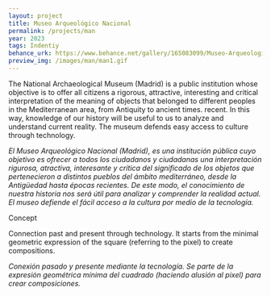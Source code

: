 ```yaml
---
layout: project
title: Museo Arqueológico Nacional
permalink: /projects/man
year: 2023
tags: Indentiy
behance_urk: https://www.behance.net/gallery/165083099/Museo-Arqueologico-Nacional-Visual-Identity
preview_img: /images/man/man1.gif
---
```


The National Archaeological Museum (Madrid) is a public institution whose objective is to offer all citizens a rigorous, attractive,
interesting and critical interpretation of the meaning of objects that belonged to different peoples in the Mediterranean area, from 
Antiquity to ancient times. recent. In this way, knowledge of our history will be useful to us to analyze and understand current reality. 
The museum defends easy access to culture through technology.

*El Museo Arqueológico Nacional (Madrid), es una institución pública cuyo objetivo es ofrecer a todos los ciudadanos y ciudadanas una  interpretación rigurosa, atractiva, interesante y crítica del significado de los objetos que pertenecieron a distintos pueblos del ámbito mediterráneo, desde la Antigüedad hasta épocas recientes. De este modo, el conocimiento de nuestra historia nos será útil para analizar y comprender la realidad actual. El museo defiende el fácil acceso a la cultura por medio de la tecnología.*

Concept

Connection past and present through technology. It starts from the minimal geometric expression of the square (referring to the pixel) 
to create compositions.

*Conexión pasado y presente mediante la tecnología. Se parte de la expresión geométrica mínima del cuadrado (haciendo alusión al pixel) para crear composiciones.*
